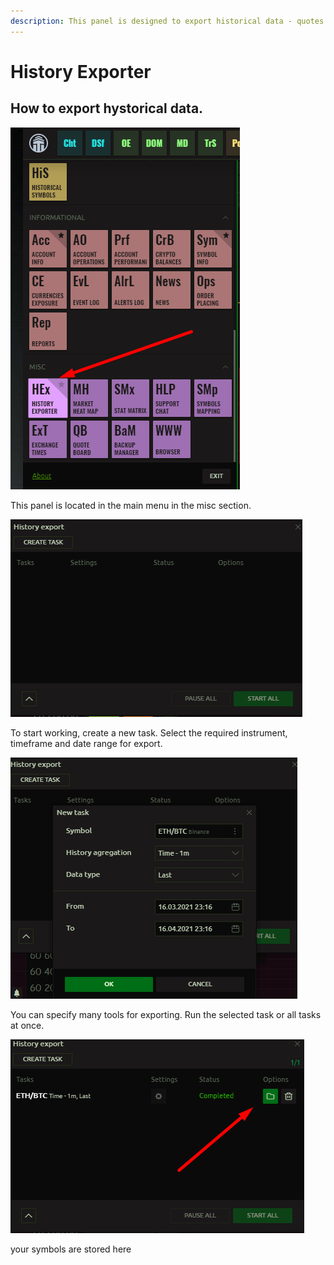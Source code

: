 ```yaml
---
description: This panel is designed to export historical data - quotes in csv format
---
```


# History Exporter

## How to export hystorical data.

![](../.gitbook/assets/image%20%28184%29.png)

This panel is located in the main menu in the misc section.

![](../.gitbook/assets/image%20%28185%29.png)

To start working, create a new task. Select the required instrument, timeframe and date range for export.

![](../.gitbook/assets/image%20%28187%29.png)

You can specify many tools for exporting. Run the selected task or all tasks at once.



![](../.gitbook/assets/image%20%28186%29.png)

your symbols are stored here

